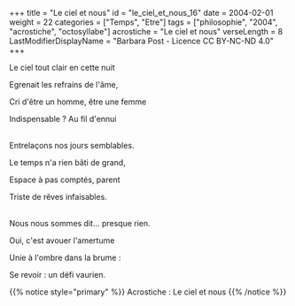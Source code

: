 +++
title = "Le ciel et nous"
id = "le_ciel_et_nous_16"
date = 2004-02-01
weight = 22
categories = ["Temps", "Etre"]
tags = ["philosophie", "2004", "acrostiche", "octosyllabe"]
acrostiche = "Le ciel et nous"
verseLength = 8
LastModifierDisplayName = "Barbara Post - Licence CC BY-NC-ND 4.0"
+++

Le ciel tout clair en cette nuit

Egrenait les refrains de l'âme,

Cri d'être un homme, être une femme

Indispensable ? Au fil d'ennui

 \
Entrelaçons nos jours semblables.

Le temps n'a rien bâti de grand,

Espace à pas comptés, parent

Triste de rêves infaisables.

 \
Nous nous sommes dit... presque rien.

Oui, c'est avouer l'amertume

Unie à l'ombre dans la brume :

Se revoir : un défi vaurien.

{{% notice style="primary" %}}
Acrostiche : Le ciel et nous
{{% /notice %}}
